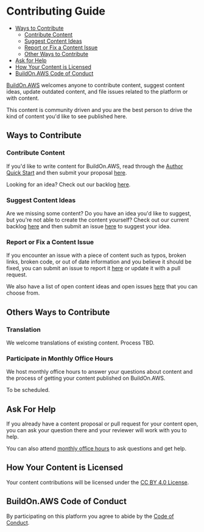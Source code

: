 # Contributing Guide

* [Ways to Contribute](#ways-to-contribute)
  * [Contribute Content](#contribute-content)
  * [Suggest Content Ideas](#suggest-content-ideas)
  * [Report or Fix a Content Issue](#report-or-fix-a-content-issue)
  * [Other Ways to Contribute](#others-ways-to-contribute)
* [Ask for Help](#ask-for-help)
* [How Your Content is Licensed](#how-your-content-is-licensed)
* [BuildOn.AWS Code of Conduct](#buildonaws-code-of-conduct)

[BuildOn.AWS](https://blog.buildon.aws) welcomes anyone to contribute content, suggest content ideas, update outdated content, and file issues related to the platform or with content.

This content is community driven and you are the best person to drive the kind of content you'd like to see published here.

## Ways to Contribute

### Contribute Content

If you'd like to write content for BuildOn.AWS, read through the [Author Quick Start](/AUTHOR_QUICK_START.md) and then submit your proposal [here](https://github.com/nazreen/eureka-content/issues/new?assignees=jennapederson&labels=content+proposal&template=content-proposal-template.md).

Looking for an idea? Check out our backlog [here](/contribute).

### Suggest Content Ideas

Are we missing some content? Do you have an idea you'd like to suggest, but you're not able to create the content yourself? Check out our current backlog [here](/contribute) and then submit an issue [here](https://github.com/nazreen/eureka-content/issues/new?assignees=jennapederson&labels=wish+list&template=idea-suggestion-template.md) to suggest your idea.

### Report or Fix a Content Issue

If you encounter an issue with a piece of content such as typos, broken links, broken code, or out of date information and you believe it should be fixed, you can submit an issue to report it [here](https://github.com/nazreen/eureka-content/issues/new?assignees=jennapederson&labels=bug&template=issue-template.md) or update it with a pull request.

We also have a list of open content ideas and open issues [here](/contribute) that you can choose from.

## Others Ways to Contribute

### Translation

We welcome translations of existing content. Process TBD.

### Participate in Monthly Office Hours

We host monthly office hours to answer your questions about content and the process of getting your content published on BuildOn.AWS.

To be scheduled.

## Ask For Help

If you already have a content proposal or pull request for your content open, you can ask your question there and your reviewer will work with you to help.

You can also attend [monthly office hours](#participate-in-monthly-office-hours) to ask questions and get help.

## How Your Content is Licensed

Your content contributions will be licensed under the [CC BY 4.0 License](/LICENSE).

## BuildOn.AWS Code of Conduct

By participating on this platform you agree to abide by the [Code of Conduct](/CODE_OF_CONDUCT.md).